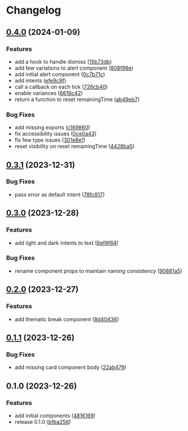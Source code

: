 # Changelog

## [0.4.0](https://github.com/metalnethq/baremetal-ui/compare/v0.3.1...v0.4.0) (2024-01-09)


### Features

* add a hook to handle dismiss ([15b73db](https://github.com/metalnethq/baremetal-ui/commit/15b73db487c36ee9382ee72e23d138444d15c84d))
* add few variations to alert component ([808f98e](https://github.com/metalnethq/baremetal-ui/commit/808f98ecf8d626e78e59c0d110d61298db622811))
* add initial alert component ([0c7b71c](https://github.com/metalnethq/baremetal-ui/commit/0c7b71c2194b196e785ebdb31ffc22d5448e714a))
* add intents ([efe9c9f](https://github.com/metalnethq/baremetal-ui/commit/efe9c9f3eef5a4c3e966cd1715515b5b590c154e))
* call a callback on each tick ([726cb40](https://github.com/metalnethq/baremetal-ui/commit/726cb40293bf50fcac9b552e939ca1f94a6a1323))
* enable variances ([6616c42](https://github.com/metalnethq/baremetal-ui/commit/6616c427c86348576fa146c4760aa0b53fa41247))
* return a function to reset remainingTime ([ab49eb7](https://github.com/metalnethq/baremetal-ui/commit/ab49eb7fc2eab2ec171b6f55a82c9e4a21af00d2))


### Bug Fixes

* add missing exports ([c169860](https://github.com/metalnethq/baremetal-ui/commit/c16986018d28668a4161b011cccd602945dd39f5))
* fix accessibility issues ([0ce0a43](https://github.com/metalnethq/baremetal-ui/commit/0ce0a43bbc1eefca3b490f25561a72c937859add))
* fix few type issues ([301e8e1](https://github.com/metalnethq/baremetal-ui/commit/301e8e1c8568b97a5fe9eb81689e6edd95ca69bf))
* reset visibility on reset remainingTime ([4428ba5](https://github.com/metalnethq/baremetal-ui/commit/4428ba53008f3df941fbfa6ea0c2d15fa1c73ce6))

## [0.3.1](https://github.com/metalnethq/baremetal-ui/compare/v0.3.0...v0.3.1) (2023-12-31)


### Bug Fixes

* pass error as default intent ([78fc817](https://github.com/metalnethq/baremetal-ui/commit/78fc8177d159956be450e738d76cda54f1e9ad29))

## [0.3.0](https://github.com/metalnethq/baremetal-ui/compare/v0.2.0...v0.3.0) (2023-12-28)


### Features

* add light and dark intents to text ([6ef8f64](https://github.com/metalnethq/baremetal-ui/commit/6ef8f6403e10351f84072aa8a24538c31c41f478))


### Bug Fixes

* rename component props to maintain naming consistency ([90881a5](https://github.com/metalnethq/baremetal-ui/commit/90881a544ec85d78a4fced70920173bea908215e))

## [0.2.0](https://github.com/metalnethq/baremetal-ui/compare/v0.1.1...v0.2.0) (2023-12-27)


### Features

* add thematic break component ([8d40436](https://github.com/metalnethq/baremetal-ui/commit/8d404364d3308b7812a326710521a21ec0ca63f6))

## [0.1.1](https://github.com/metalnethq/baremetal-ui/compare/v0.1.0...v0.1.1) (2023-12-26)


### Bug Fixes

* add missing card component body ([22ab479](https://github.com/metalnethq/baremetal-ui/commit/22ab4791fe022ce564f296070d4f1431c7eab81f))

## 0.1.0 (2023-12-26)


### Features

* add initial components ([4816169](https://github.com/metalnethq/baremetal-ui/commit/4816169413f44e5049534cf1cf0b065b9de87aa2))
* release 0.1.0 ([bfba256](https://github.com/metalnethq/baremetal-ui/commit/bfba256921055af60c2c3259a7ec94431344011e))

